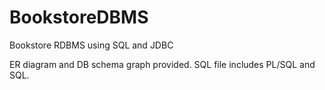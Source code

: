 # BookstoreDBMS
Bookstore RDBMS using SQL and JDBC

ER diagram and DB schema graph provided.
SQL file includes PL/SQL and SQL.
